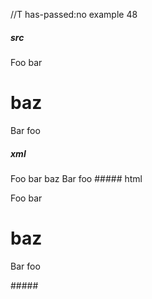 //T has-passed:no
example 48
##### src
Foo bar
# baz
Bar foo
##### xml
<?xml version="1.0" encoding="UTF-8"?>
<!DOCTYPE document SYSTEM "CommonMark.dtd">
<document xmlns="http://commonmark.org/xml/1.0">
  <paragraph>
    <text>Foo bar</text>
  </paragraph>
  <heading level="1">
    <text>baz</text>
  </heading>
  <paragraph>
    <text>Bar foo</text>
  </paragraph>
</document>
##### html
<p>Foo bar</p>
<h1>baz</h1>
<p>Bar foo</p>
#####
